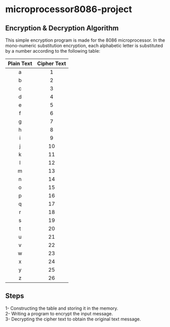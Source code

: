 # microprocessor8086-project
## Encryption & Decryption Algorithm
This simple encryption program is made for the 8086 microprocessor. In the mono-numeric substitution encryption, each alphabetic letter is substituted by a number according to the following table:

  | Plain Text |   Cipher Text    |
  |:----------:|:----------------:|
  |    a       |        1         | 
  |    b       |        2         |
  |    c       |        3         |
  |    d       |        4         |
  |    e       |        5         |
  |    f       |        6         |
  |    g       |        7         |
  |    h       |        8         | 
  |    i       |        9         |
  |    j       |        10        | 
  |    k       |        11        | 
  |    l       |        12        | 
  |    m       |        13        | 
  |    n       |        14        |
  |    o       |        15        |
  |    p       |        16        |
  |    q       |        17        | 
  |    r       |        18        | 
  |    s       |        19        |
  |    t       |        20        |
  |    u       |        21        |
  |    v       |        22        |
  |    w       |        23        |
  |    x       |        24        |
  |    y       |        25        |
  |    z       |        26        |
  
  ## Steps
   1- Constructing the table and storing it in the memory. <br>
   2- Writing a program to encrypt the input message.<br>
   3- Decrypting the cipher text to obtain the original text message.
 
